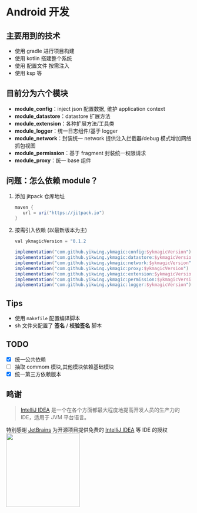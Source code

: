 # Android 开发

## 主要用到的技术

- 使用 gradle 进行项目构建
- 使用 kotlin 搭建整个系统
- 使用 配置文件 按需注入
- 使用 ksp 等

## 目前分为六个模块

- **module_config**：inject json 配置数据, 维护 application context
- **module_datastore**：datastore 扩展方法
- **module_extension**：各种扩展方法/工具类
- **module_logger**：统一日志组件/基于 logger
- **module_network**：封装统一 network 提供注入拦截器/debug 模式增加网络抓包视图
- **module_permission**：基于 fragment 封装统一权限请求
- **module_proxy**：统一 base 组件

## 问题：怎么依赖 module？

1. 添加 jitpack 仓库地址

   ```gradle
   maven {
      url = uri("https://jitpack.io")
   }
   ```

2. 按需引入依赖 (以最新版本为主)

   ```gradle
   val ykmagicVersion = "0.1.2
   
   implementation("com.github.yikwing.ykmagic:config:$ykmagicVersion")
   implementation("com.github.yikwing.ykmagic:datastore:$ykmagicVersion")
   implementation("com.github.yikwing.ykmagic:network:$ykmagicVersion")
   implementation("com.github.yikwing.ykmagic:proxy:$ykmagicVersion")
   implementation("com.github.yikwing.ykmagic:extension:$ykmagicVersion")
   implementation("com.github.yikwing.ykmagic:permission:$ykmagicVersion")
   implementation("com.github.yikwing.ykmagic:logger:$ykmagicVersion")
   ```

## Tips

- 使用 `makefile` 配置编译脚本
- sh 文件夹配置了 **签名** / **校验签名** 脚本

## TODO

- [x] 统一公共依赖
- [ ] 抽取 commom 模块,其他模块依赖基础模块
- [x] 统一第三方依赖版本

## 鸣谢

> [IntelliJ IDEA](https://zh.wikipedia.org/zh-hans/IntelliJ_IDEA) 是一个在各个方面都最大程度地提高开发人员的生产力的
> IDE，适用于 JVM 平台语言。

特别感谢 [JetBrains](https://www.jetbrains.com/?from=campus)
为开源项目提供免费的 [IntelliJ IDEA](https://www.jetbrains.com/idea) 等 IDE 的授权  
[<img src="https://resources.jetbrains.com/storage/products/company/brand/logos/jb_beam.png" width="200"/>](https://www.jetbrains.com)
